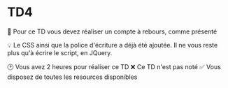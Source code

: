 # TD4

:loudspeaker: Pour ce TD vous devez réaliser un compte à rebours, comme présenté

:bulb: Le CSS ainsi que la police d'écriture a déjà été ajoutée. Il ne vous reste plus qu'à écrire le script, en JQuery.

:clock2: Vous avez 2 heures pour réaliser ce TD
:x: Ce TD n'est pas noté
:white_check_mark: Vous disposez de toutes les resources disponibles